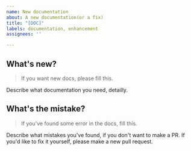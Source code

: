 ```yaml
---
name: New documentation
about: A new documentation(or a fix)
title: "[DOC]"
labels: documentation, enhancement
assignees: ''

---
```


## What's new?

> If you want new docs, please fill this.

Describe what documentation you need, detailly.

## What's the mistake?

> If you've found some error in the docs, fill this.

Describe what mistakes you've found, if you don't want to make a PR. If you'd like to fix it yourself, please make a new pull request.
